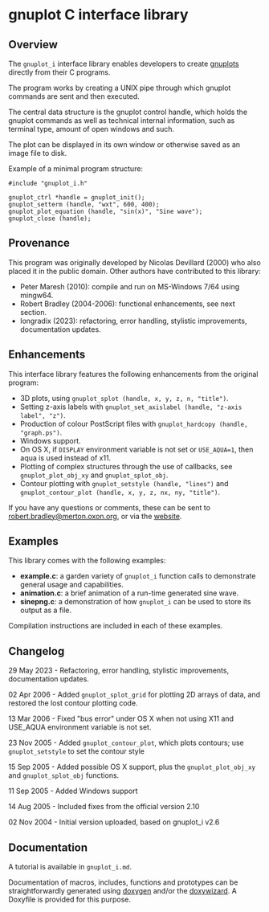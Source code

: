 gnuplot C interface library
===========================

Overview
--------

The `gnuplot_i` interface library enables developers to create [gnuplots](http://www.gnuplot.info/) directly from their C programs.

The program works by creating a UNIX pipe through which gnuplot commands are sent and then executed. 

The central data structure is the gnuplot control handle, which holds the gnuplot commands as well as technical internal information, such as terminal type, amount of open windows and such. 

The plot can be displayed in its own window or otherwise saved as an image file to disk.

Example of a minimal program structure:

    #include "gnuplot_i.h"

    gnuplot_ctrl *handle = gnuplot_init();
    gnuplot_setterm (handle, "wxt", 600, 400);
    gnuplot_plot_equation (handle, "sin(x)", "Sine wave");
    gnuplot_close (handle);


Provenance
----------

This program was originally developed by Nicolas Devillard (2000) who also placed it in the public domain. 
Other authors have contributed to this library:
* Peter Maresh (2010): compile and run on MS-Windows 7/64 using mingw64.
* Robert Bradley (2004-2006): functional enhancements, see next section.
* longradix (2023): refactoring, error handling, stylistic improvements, documentation updates.


Enhancements
------------

This interface library features the following enhancements from the original program:

* 3D plots, using `gnuplot_splot (handle, x, y, z, n, "title")`.
* Setting z-axis labels with `gnuplot_set_axislabel (handle, "z-axis label", "z")`.
* Production of colour PostScript files with `gnuplot_hardcopy (handle, "graph.ps")`.
* Windows support.
* On OS X, if `DISPLAY` environment variable is not set or `USE_AQUA=1`, then aqua is used instead of x11.
* Plotting of complex structures through the use of callbacks, see `gnuplot_plot_obj_xy` and `gnuplot_splot_obj`.
* Contour plotting with `gnuplot_setstyle (handle, "lines")` and `gnuplot_contour_plot (handle, x, y, z, nx, ny, "title")`.

If you have any questions or comments, these can be sent to robert.bradley@merton.oxon.org, or via the [website](http://www.robert-bradley.co.uk).


Examples
--------

This library comes with the following examples:

* **example.c**: a garden variety of `gnuplot_i` function calls to demonstrate general usage and capabilities.
* **animation.c**: a brief animation of a run-time generated sine wave.
* **sinepng.c**: a demonstration of how `gnuplot_i` can be used to store its output as a file.

Compilation instructions are included in each of these examples.


Changelog
---------

29 May 2023 - Refactoring, error handling, stylistic improvements, documentation updates.

02 Apr 2006 - Added `gnuplot_splot_grid` for plotting 2D arrays of data, and restored the lost contour plotting code.

13 Mar 2006 - Fixed "bus error" under OS X when not using X11 and USE_AQUA environment variable is not set.

23 Nov 2005 - Added `gnuplot_contour_plot`, which plots contours; use `gnuplot_setstyle` to set the contour style

15 Sep 2005 - Added possible OS X support, plus the `gnuplot_plot_obj_xy` and `gnuplot_splot_obj` functions.

11 Sep 2005 - Added Windows support

14 Aug 2005 - Included fixes from the official version 2.10

02 Nov 2004 - Initial version uploaded, based on gnuplot_i v2.6


Documentation
-------------

A tutorial is available in `gnuplot_i.md`.

Documentation of macros, includes, functions and prototypes can be straightforwardly generated using [doxygen](https://www.doxygen.nl) and/or the [doxywizard](https://www.doxygen.nl/manual/doxywizard_usage.html). A Doxyfile is provided for this purpose.
